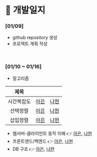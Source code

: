 # 📝 개발일지

### [01/09]
* github repository 생성
* 프로젝트 계획 작성
</br>

### [01/10 ~ 01/16]<br/>
*  알고리즘


|제목|||
|:---:|:---:|:---:|
|시간복잡도|[아은](http://www.gleaming.kr/wordpress/?page_id=61&uid=52&mod=document&pageid=1)|[나현]()|
|선택정렬|[아은](http://www.gleaming.kr/wordpress/?page_id=61&uid=97&mod=document&pageid=1)|[나현]()|
|삽입정렬|[아은](http://www.gleaming.kr/wordpress/?page_id=61&uid=98&mod=document&pageid=1)|[나현]()|

*  웹서버-클라이언트 동작 이해 👉 [아은](http://www.gleaming.kr/wordpress/?page_id=11&uid=94&mod=document&pageid=1), [나현]()
*  프론트엔드/백엔드 👉 [아은](http://www.gleaming.kr/wordpress/?page_id=11&uid=95&mod=document&pageid=1), [나현]()
*  DB 구조 👉 [아은](), [나현]()
